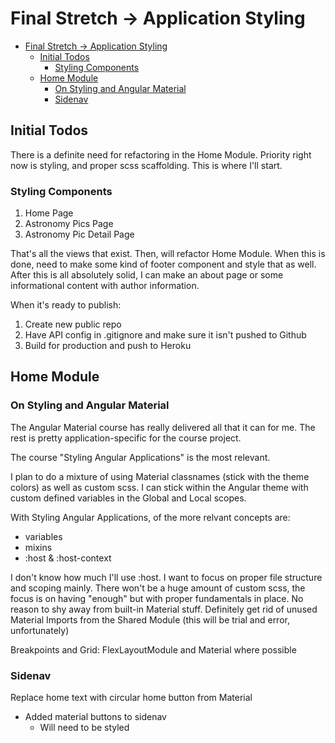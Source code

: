 # Final Stretch -> Application Styling

- [Final Stretch -> Application Styling](#final-stretch---application-styling)
  - [Initial Todos](#initial-todos)
    - [Styling Components](#styling-components)
  - [Home Module](#home-module)
    - [On Styling and Angular Material](#on-styling-and-angular-material)
    - [Sidenav](#sidenav)

## Initial Todos

There is a definite need for refactoring in the Home Module.
Priority right now is styling, and proper scss scaffolding.
This is where I'll start.  

### Styling Components

1. Home Page
2. Astronomy Pics Page
3. Astronomy Pic Detail Page  

That's all the views that exist.
Then, will refactor Home Module.
When this is done, need to make some kind of footer component and style that as well.
After this is all absolutely solid, I can make an about page or some informational content with author information.  

When it's ready to publish:

1. Create new public repo
2. Have API config in .gitignore and make sure it isn't pushed to Github
3. Build for production and push to Heroku  

## Home Module

### On Styling and Angular Material

The Angular Material course has really delivered all that it can for me.
The rest is pretty application-specific for the course project.  

The course "Styling Angular Applications" is the most relevant.  

I plan to do a mixture of using Material classnames (stick with the theme colors) as well as custom scss.
I can stick within the Angular theme with custom defined variables in the Global and Local scopes.  

With Styling Angular Applications, of the more relvant concepts are:

- variables
- mixins
- :host & :host-context  

I don't know how much I'll use :host.
I want to focus on proper file structure and scoping mainly.
There won't be a huge amount of custom scss, the focus is on having "enough" but with proper fundamentals in place.
No reason to shy away from built-in Material stuff.
Definitely get rid of unused Material Imports from the Shared Module (this will be trial and error, unfortunately)  

Breakpoints and Grid: FlexLayoutModule and Material where possible

### Sidenav

Replace home text with circular home button from Material

- Added material buttons to sidenav
  - Will need to be styled
